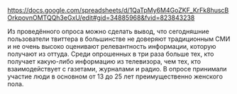 https://docs.google.com/spreadsheets/d/1QaTpMy6M4GoZKF_KrFk8huscBOrkpovnOMTQQh3eGxU/edit#gid=34885968&fvid=823843238

Из проведённого опроса можно сделать вывод, что сегодняшние пользователи твиттера в большинстве не доверяют традиционным СМИ и не очень высоко оценивают релевантность информации, которую получают из оттуда. Среди опрошенных в три раза больше тех, кто получает какую-либо информацию из телевизора, чем тех, кто взаимодействует с газетами, журналами и радио. В опросе принимали участие люди в основном от 13 до 25 лет преимущественно женского пола. 
